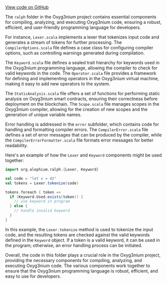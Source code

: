 [View code on GitHub](https://github.com/alephium/alephium/.autodoc/docs/json/ralph)

The `ralph` folder in the Oxyg3nium project contains essential components for compiling, analyzing, and executing Oxyg3nium code, ensuring a robust, efficient, and user-friendly programming language for developers.

For instance, `Lexer.scala` implements a lexer that tokenizes input code and generates a stream of tokens for further processing. The `CompilerOptions.scala` file defines a case class for configuring compiler options, such as controlling warnings generated during compilation.

The `Keyword.scala` file defines a sealed trait hierarchy for keywords used in the Oxyg3nium programming language, allowing the compiler to check for valid keywords in the code. The `Operator.scala` file provides a framework for defining and implementing operators in the Oxyg3nium virtual machine, making it easy to add new operators to the system.

The `StaticAnalysis.scala` file offers a set of functions for performing static analysis on Oxyg3nium smart contracts, ensuring their correctness before deployment on the blockchain. The `Scope.scala` file manages scopes in the Oxyg3nium compiler, allowing for the creation of new scopes and the generation of unique variable names.

Error handling is addressed in the `error` subfolder, which contains code for handling and formatting compiler errors. The `CompilerError.scala` file defines a set of error messages that can be produced by the compiler, while the `CompilerErrorFormatter.scala` file formats error messages for better readability.

Here's an example of how the `Lexer` and `Keyword` components might be used together:

```scala
import org.alephium.ralph.{Lexer, Keyword}

val code = "let x = 42"
val tokens = Lexer.tokenize(code)

tokens.foreach { token =>
  if (Keyword.Used.exists(token)) {
    // use keyword in program
  } else {
    // handle invalid keyword
  }
}
```

In this example, the `Lexer.tokenize` method is used to tokenize the input code, and the resulting tokens are checked against the valid keywords defined in the `Keyword` object. If a token is a valid keyword, it can be used in the program; otherwise, an error handling process can be initiated.

Overall, the code in this folder plays a crucial role in the Oxyg3nium project, providing the necessary components for compiling, analyzing, and executing Oxyg3nium code. The various components work together to ensure that the Oxyg3nium programming language is robust, efficient, and easy to use for developers.
